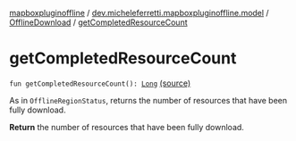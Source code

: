 [mapboxpluginoffline](../../index.md) / [dev.micheleferretti.mapboxpluginoffline.model](../index.md) / [OfflineDownload](index.md) / [getCompletedResourceCount](./get-completed-resource-count.md)

# getCompletedResourceCount

`fun getCompletedResourceCount(): `[`Long`](https://kotlinlang.org/api/latest/jvm/stdlib/kotlin/-long/index.html) [(source)](https://github.com/xit0c/mapbox-plugin-offline/tree/master/mapboxpluginoffline/src/main/java/dev/micheleferretti/mapboxpluginoffline/model/OfflineDownload.kt#L87)

As in `OfflineRegionStatus`, returns the number of resources that have been fully download.

**Return**
the number of resources that have been fully download.


